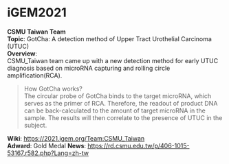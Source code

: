 # iGEM2021  
**CSMU Taiwan Team**  
**Topic**: GotCha: A detection method of Upper Tract Urothelial Carcinoma (UTUC)  
**Overview**:  
CSMU_Taiwan team came up with a new detection method for early UTUC diagnosis based on microRNA capturing and rolling circle amplification(RCA).  
> How GotCha works?  
> The circular probe of GotCha binds to the target microRNA, which serves as the primer of RCA. Therefore, the readout of product DNA can be back-calculated to the amount of target microRNA in the sample. The results will then correlate to the presence of UTUC in the subject.  

**Wiki**: https://2021.igem.org/Team:CSMU_Taiwan  
**Adward**:  Gold Medal
**News**: https://rd.csmu.edu.tw/p/406-1015-53167,r582.php?Lang=zh-tw
